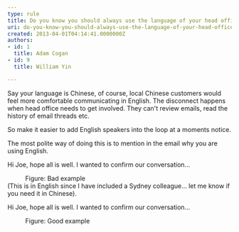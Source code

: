 ```yaml
---
type: rule
title: Do you know you should always use the language of your head office? (usually English)
uri: do-you-know-you-should-always-use-the-language-of-your-head-office-usually-english
created: 2013-04-01T04:14:41.0000000Z
authors:
- id: 1
  title: Adam Cogan
- id: 9
  title: William Yin

---
```


 
Say your language is Chinese, of course, local Chinese customers would feel more comfortable communicating in English. The disconnect happens when head office needs to get involved. They can't review emails, read the history of email threads etc.
 
​So make it easier to add English speakers into the loop at a moments notice.

The most polite way of doing this is to mention in the email why you are using English.

Hi Joe, hope all is well. I wanted to confirm our conversation...
<dd class="ssw15-rteElement-FigureBad">Figure&#58; Bad example&#160;​<br></dd>
(This is in English since I have included a Sydney colleague... let me know if you need it in Chinese).

Hi Joe, hope all is well. I wanted to confirm our conversation...​
<dd class="ssw15-rteElement-FigureGood">Figure&#58; Good example​​​​</dd>
